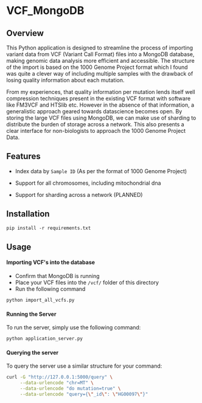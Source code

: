 # VCF_MongoDB
 
## Overview
This Python application is designed to streamline the process of importing variant data from VCF (Variant Call Format) files into a MongoDB database, making genomic data analysis more efficient and accessible. The structure of the import is based on the 1000 Genome Project format which I found was quite a clever way of including multiple samples with the drawback of losing quality information about each mutation. 

From my experiences, that quality information per mutation lends itself well compression techniques present in the existing VCF format with software like FM3VCF and HTSlib etc. However in the absence of that information, a generalistic approach geared towards datascience becomes open. By storing the large VCF files using MongoDB, we can make use of sharding to distribute the burden of storage across a network. This also presents a clear interface for non-biologists to approach the 1000 Genome Project Data.

## Features
- Index data by `Sample ID` (As per the format of 1000 Genome Project)

- Support for all chromosomes, including mitochondrial dna

- Support for sharding across a network (PLANNED)

## Installation

```ps
pip install -r requirements.txt
```

## Usage

#### Importing VCF's into the database

- Confirm that MongoDB is running
- Place your VCF files into the `/vcf/` folder of this directory
- Run the following command
```ps
python import_all_vcfs.py
```
#### Running the Server
To run the server, simply use the following command:
```ps
python application_server.py
```

#### Querying the server
To query the server use a similar structure for your command:

```sh
curl -G "http://127.0.0.1:5000/query" \
     --data-urlencode "chr=MT" \
     --data-urlencode "do mutation=true" \
     --data-urlencode "query={\"_id\": \"HG00097\"}"
```
